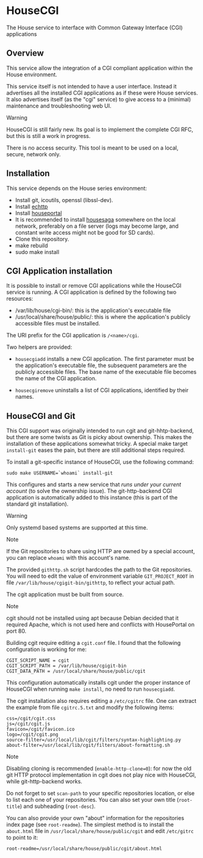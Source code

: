 # HouseCGI
The House service to interface with Common Gateway Interface (CGI) applications

## Overview

This service allow the integration of a CGI compliant application within the House environment.

This service itself is not intended to have a user interface. Instead it advertises all the installed CGI applications as if these were House services. It also advertises itself (as the "cgi" service) to give access to a (minimal) maintenance and troubleshooting web UI.

> [!WARNING]
> HouseCGI is still fairly new. Its goal is to implement the complete CGI RFC, but this is still a work in progress.
>
>There is no access security. This tool is meant to be used on a local, secure, network only.

## Installation

This service depends on the House series environment:

* Install git, icoutils, openssl (libssl-dev).
* Install [echttp](https://github.com/pascal-fb-martin/echttp)
* Install [houseportal](https://github.com/pascal-fb-martin/houseportal)
* It is recommended to install [housesaga](https://github.com/pascal-fb-martin/housesaga) somewhere on the local network, preferably on a file server (logs may become large, and constant write access might not be good for SD cards).
* Clone this repository.
* make rebuild
* sudo make install

## CGI Application installation

It is possible to install or remove CGI applications while the HouseCGI service is running. A CGI application is defined by the following two resources:

* /var/lib/house/cgi-bin/<name>: this is the application's executable file
* /usr/local/share/house/public/<name>: this is where the application's publicly accessible files must be installed.

The URI prefix for the CGI application is `/<name>/cgi`.

Two helpers are provided:

* `housecgiadd` installs a new CGI application. The first parameter must be the application's executable file, the subsequent parameters are the publicly accessible files. The base name of the executable file becomes the name of the CGI application.

* `housecgiremove` uninstalls a list of CGI applications, identified by their names.

## HouseCGI and Git

This CGI support was originally intended to run cgit and git-hhtp-backend, but there are some twists as Git is picky about ownership. This makes the installation of these applications somewhat tricky. A special make target `install-git` eases the pain, but there are still additional steps required.

To install a git-specific instance of HouseCGI, use the following command:
```
sudo make USERNAME=`whoami` install-git
```
This configures and starts a new service that _runs under your current account_ (to solve the ownership issue). The git-http-backend CGI application is automatically added to this instance (this is part of the standard git installation).

> [!WARNING]
> Only systemd based systems are supported at this time.

> [!NOTE]
> If the Git repositories to share using HTTP are owned by a special account, you can replace ``whoami`` with this account's name.

The provided `githttp.sh` script hardcodes the path to the Git repositories. You will need to edit the value of environment variable `GIT_PROJECT_ROOT` in file `/var/lib/house/cgigit-bin/githttp`, to reflect your actual path.

The cgit application must be built from source.

> [!NOTE]
> cgit should not be installed using apt because Debian decided that it required Apache, which is not used here and conflicts with HousePortal on port 80.
>

Building cgit require editing a `cgit.conf` file. I found that the following configuration is working for me:
```
CGIT_SCRIPT_NAME = cgit
CGIT_SCRIPT_PATH = /var/lib/house/cgigit-bin
CGIT_DATA_PATH = /usr/local/share/house/public/cgit
```

This configuration automatically installs cgit under the proper instance of HouseCGI when running `make install`, no need to run `housecgiadd`.

The cgit installation also requires editing a `/etc/cgitrc` file. One can extract the example from file `cgitrc.5.txt` and modify the following items:
```
css=/cgit/cgit.css
js=/cgit/cgit.js
favicon=/cgit/favicon.ico
logo=/cgit/cgit.png
source-filter=/usr/local/lib/cgit/filters/syntax-highlighting.py
about-filter=/usr/local/lib/cgit/filters/about-formatting.sh
```

> [!NOTE]
> Disabling cloning is recommended (`enable-http-clone=0`): for now the old git HTTP protocol implementation in cgit does not play nice with HouseCGI, while git-http-backend works.

Do not forget to set `scan-path` to your specific repositories location, or else to list each one of your repositories. You can also set your own title (`root-title`) and subheading (`root-desc`).

You can also provide your own "about" information for the repositories index page (see `root-readme`). The simplest method is to install the `about.html` file in `/usr/local/share/house/public/cgit` and edit `/etc/gitrc` to point to it:
```
root-readme=/usr/local/share/house/public/cgit/about.html
```

